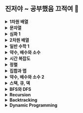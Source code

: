 ## 진저야 ~ 공부했음 끄적여 🫤

<details>
<summary><b>1차원 배열</b></summary>
<div>
  
- split(separator: " "): 공백을 기준으로 입력값을 나눠 배열에 저장
  
  ```swift
  // 입력값: a b
  if let array = readLine()?.split(separator: " ") {
    print(array)
  }
  // ["a", "b"]
  ```
- print("a", terminator: " "): 줄바꿈 대신 print 값 뒤에 띄어쓰기
- 중복 요소를 없애고 싶으면 배열 대신 집합(Set<형>) 사용
- 나눗셈(몫) 계산할 때 소숫점 아래도 계산하고 싶으면 Double로 형변환
- 배열 각 요소를 직접 수정하고 싶으면 a.map{$0/2}, for문처럼 사용하고 싶으면 a.forEach{print($0)}
</div>
</details>

<details>
<summary><b>문자열</b></summary>
<div>
  
- 문자열 a 가 있을 때, a.index는 문자열 a의 index
- a.startIndex는 문자열 a의 첫번째 index 번호
  
  ```swift
  let a = '12345'
  print(a[a.startIndex])
  // 1
  ```
- a.endIndex는 문자열 a의 마지막 Index 번호
  
  ```swift
  print(a[a.endIndex])
  // error !
  ```
- 인덱스 번호는 1부터 시작되기 때문에 endIndex는 index 범위를 넘어섬
  
  ```swift
  print(a[a.index(before: a.endIndex)])
  // 5
  ```
- a.index(after: a.startIndex)
  
  ```swift
  print(a[a.index(after: a.startIndex)])
  // 2
  ```
- index를 기준으로 offset을 지정해줄 수도 있음
  
  ```swift
  print(a[a.index(a.startIndex, offsetBy: 2)])
  // 3
  ```
- 아스키코드

  ```swift
  let b = "A"
  print(UnicodeScalar(b)!.value)
  // 65
  ```
- 문자열 순서 바꾸기

  ```swift
  print(a.reversed())
  // 54321
  ```
</div>
</details>

<details>
<summary><b>심화 1</b></summary>
<div>
  
- 별 그리는 문제는 한 번에 print 하려고 하지말고 영역을 나눠서 풀자, String(repeating:... 보다 한 변수에 추가해서 최소 횟수로 프린트하는 게 효율적
- for 반복문

  ```swift
  for i in stride(from: 0, to: 5, by: 1) {
    print(i)
  }
  // 0 1 2 3 4
  ```
- replacingOccurrences: 문자열의 특정 문자 교체
  ```swift
  let a = "ab"
  let b = a.replacingOccurrences(of: "b", with: "a")
  print(b)
  // aa
  ```
- dictionary의 key와 value
  ```swift
  let d = [1:2, 3:4]
  print(d.keys.max()!) // 3
  print(d.values.max()!) // 4
  ```
</div>
</details>

<details>
<summary><b>2차원 배열</b></summary>
<div>

- 비어있는 2차원 배열 선언
  ```swift
   var a = [[Int]]()
  ```
- n차원 배열을 1차원 배열로 풀어쓰기: flatMap
  ```swift
  var a = [[1, 2], [3, 4]]
  print(a.flatMap{ $0 })
  // [1, 2, 3, 4]
  ```
- 배열 중 nil값 제거, 옵셔널 바인딩: compactMap
  ```swift
  var a: Int? = [1, nil, 2]
  print(a.compactMap{ $0 })
  // [1, 2]
  ```
- 배열 중 첫번째 요소 제거 + pop 기능: removeFirst()
  ```swift
  var a = [1, 2]
  print(a.removeFirst(), a)
  // 1 [2]
  ```
  파이썬의 pop처럼 제거된 요소를 프린트하거나 다른 변수에 넣을 수 있다.
</div>
</details>

<details>
<summary><b>일반 수학 1</b></summary>
<div>

- ascii code 구하기
  ```swift
  print(Character("A").asciiValue)
  // 65
  ```
- 제곱수 구하기
  ```swift
  import Foundation
  pow(2, 3)
  // 8 (밑 2, 승 3)
  // 65
  ```
- 실수의 올림과 내림
  ```swift
  import Foundation
  print(ceil(0.6)) // 1.0
  print(floor(0.6)) // 0.0
  // 65
  ```
</div>
</details>

<details>
<summary><b>약수, 배수와 소수</b></summary>
<div>

- 반복문의 반복 횟수는 최.대.한 짧게 !
- for in 문과 map, filter, reduce의 실행 시간은 크게 차이 나지 않는다 .. !
- 소수를 구하는 문제의 경우, 1은 소수가 아니고 2와 3은 소수이므로 1, 2, 3에 대한 처리를 위에서 먼저 하면 반복 횟수를 줄일 수 있다
- 어떤 값에 특정 배열의 모든 요소들을 더하기/빼기/곱하기/나누기: reduce
  ```swift
  let a = [1, 2, 3]
  print(a.reduce(0, +)) // 0에 1, 2, 3을 모두 더해라 > 6
  print(a.reduce(6, -)) // 6에서 1, 2, 3을 모두 빼라 > 0
  print(a.reduce(1, *)) // 1에 1, 2, 3을 모두 곱해라 > 6
  print(a.reduce(6, /)) // 6에서 1, 2, 3을 나눠라 > 1
  ```
- 에라토스테네스의 체 알고리즘
  - 소수를 구하는 유명한 알고리즘으로 2부터 자기 자신을 제외한 자신의 배수를 제거한다 (2는 4, 6, 8, ..., 3은 6, 9, 12, ...) > 남은 수가 소수
</div>
</details>

<details>
<summary><b>시간 복잡도</b></summary>
<div>

- n중 for문의 시간 복잡도는 시그마의 중첩으로 구하는 게 편하다 (식으로 나타내기)
- 빅오의 사전적 정의는 O(g(n)) = {f(n) | 모든 n ≥ n0에 대하여 f(n) ≤ c × g(n)인 양의 상수 c와 n0가 존재한다} 이다
- 일반적으로 최고차항을 나타낸다
</div>
</details>

<details>
<summary><b>정렬</b></summary>
<div>

- 원본을 오름차순으로 정렬
  ```swift
  var a = [5, 3, 1]
  a.sort()
  print(a) // [1, 3, 5]
  ```
- 사본을 만들어 오름차순으로 정렬
  ```swift
  var a = [5, 3, 1]
  var b = a.sorted()
  print(a, b) // [5, 3, 1] [1, 3, 5]
  ```
- 정렬 규칙 결정
  ```swift
  var a = [1, 3, 5]
  a.sort(by: >)
  print(a) // [5, 3, 1]
  ```

- 좌표형 (Int, Int), 좌표형을 요소로 가지고 있는 배열 [(Int, Int)]
- 클로저를 사용한 sort
  ```swift
  b.sort(by: { $0.1 > $1.1 }) // y 좌표를 기준으로 내림차순
  ```
</div>
</details>

<details>
<summary><b>집합과 맵</b></summary>
<div>
  
- 배열의 요소 기반 탐색 시간은 O(n), 딕셔너리 요소 기반 탐색 시간은 일반적으로 O(1) (딕셔너리에서는 요소가 index인 셈)
- 이진 탐색: 정렬된 배열에서 중간값을 기준으로 찾고자 하는 값과 동일하면 true, 작으면 시작 ~ 중간-1에 대해, 크면 중간+1 ~ 끝에 대해 재귀함수 호출
- swift 문자열은 int형을 입력으로 받는 서브 스크립트가 정의되어 있지 않다 > index 형식이라는 걸로 변환 필요
  ```swift
  let a = "abcde"
  print(a[String.Index(encodedOffset: 0)..<String.Index(encodedOffset: 2)]) // ab
  print(a[a.index(a.startIndex, offsetBy: 0)..<a.index(a.startIndex, offsetBy: 2)]) // ab
  print(a[a.firstIndex(of: "a")!..<a.firstIndex(of: "c")!]) // ab
  ```
- 배열을 딕셔너리로 재구성하기: uniqueKeysWithValues
  ```swift
  let a = ["i", "am", "hungry"]
  let b = Dictionary(uniqueKeysWithValues: a.map{($0, false)}) // ["am": false, "hungry": false, "i": false]
  let c = Dictionary(uniqueKeysWithValues: zip(a, 1...3)) // ["hungry": 3, "i": 1, "am": 2]
  ```
</div>
</details>

<details>
<summary><b>약수, 배수와 소수 2</b></summary>
<div>
  
- 두 수의 최대공약수 구하는 방법
  ```swift
  func gcd(_ a:Int, _b:Int) -> Int {
    if a % b == 0 {
      return b
    } else {
      return gcd(b, a % b)
    }
  }
  gcd(6, 8)
  ```
  ex) 6과 8 > 6 나누기 8 = 0...6 > 8 나누기 6 = 1...2 > 6 나누기 2 = 3...0 > 최대공약수는 2
- 두 수의 최소공배수 구하는 방법
  ```swift
  func gcd(_ a:Int, _b:Int) -> Int {
    if a % b == 0 {
      return b
    } else {
      return gcd(b, a % b)
    }
  }
  print(6 * 8 / gcd(6, 8)) // 24
  ```
- 소수인지 판별하는 방법 2가지
  1) 1이 아닌 경우 2 ~ 루트(수) + 1 나누어 떨어지는 수가 있으면 소수가 아니고 없으면 소수이다
     2 ~ 수 까지 돌지 않아도 되는 이유는 루트(수) + 1 이후에 나오는 숫자는 이미 앞에서 검사한 수와 짝을 이루는 약수이기 때문이다.
     ```swift
     import Foundation
     func isPrime(_ n:Int) -> Bool {
       if n < 2 { return false }
       for i in 2..<Int(sqrt(Double(n)) + 1) {
         if n % i == 0 { return false }
       }
       return true
     }
     ```
  2) 소수의 배수는 소수가 아니므로 미리 제외시키는 방법
     ```swift
     import Foundation
     func isPrime(_ n:Int) -> [Bool] {
       var c = Array(repeating: true, count: n+1)
       c[0] = false
       c[1] = false
       for i in 2..<Int(sqrt(Double(n))+1) {
         if c[i] {
           var j = 2
           while i * j <= n {
             c[i*j] = false
             j += 1
           }
         }
       }
     }
     ```
</div>
</details>

<details>
<summary><b>스택, 큐, 덱</b></summary>
<div>
  
- 큐의 dequeue 시간 복잡도
  큐에서 첫번째 요소를 뺄 때 removeFirst()를 사용할 수 있음 > 하지만 앞 요소를 빼고 나머지 요소들을 한 칸씩 땡겨야 하므로 O(n)의 시간이 필요함
  
  시간을 줄이는 방법 1) reversed()를 사용해 큐를 뒤집은 후 dropLast()를 한 후에 다시 reversed() 사용
  ```swift
  let a = [1, 2, 3]
  let reversedA = a.reversed().dropLast().reversed()
  print(reversedA) // [2, 3]
  ```

  시간을 줄이는 방법 2) pointer index를 이용해 큐의 시작점 위치 변경
  이 방법은 간단하지만 구현이 은근 복잡하고 큐가 계속 늘어나는 문제가 있음
  ```swift
  let a = [1, 2, 3]
  var i = 0
  i += 1
  print(a[i...]) // [2, 3]
  ```
  
- if (a) && (b) 에서 조건 a, b 순서의 중요성
  ```swift
  let a = [1]
  a.removeLast()
  if !a.isEmpty && a[a.endIndex - 1] == 1 { } // (1)
  if a[a.endIndex - 1] == 1 && !a.isEmpty { } // (2), index out of range error!
  ```
  (1)과 (2) 모두 동일한 조건문들로 구성되어 있지만
  앞에서부터 조건을 판별한 후 escape 여부를 결정하기 때문에 (2)의 경우 index 값이 범위를 벗어났다는 에러가 발생한다.

- 마지막 요소 제거하기: dropLast(), removeLast(), popLast() <br>
  dropLast()는 마지막 요소를 뺀 남은 요소들을 반환함 > 기존 배열에 직접 수정을 하지 않기 때문에 let으로 선언 가능 <br>
  removeLast()는 기존 배열에서 마지막 요소를 제거 후 제거한 요소를 그대로 반환 <br>
  popLast()는 제거한 마지막 요소를 옵셔널에 쌓아서 반환 <br>
  따라서 빈 배열에 removeLast() 를 할 경우 컴파일 에러가 발생할 수 있으니 검사 후 사용 권장 <br>
  ```swift
  let a = [1, 2, 3, 4]
  print(a.dropLast()) // [1, 2, 3]
  print(a) // [1, 2, 3, 4]

  var b = [1, 2, 3]
  print(b.removeLast()) // 3
  print(b) // [1, 2]
  print(b.popLast()) // Optional(2)
  print(b) // [1]
  ```  
</div>
</details>

<details>
<summary><b>BFS와 DFS</b></summary>
<div>
  
- BFS (Breadth First Search)
  너비 우선 탐색, start node로부터 depth를 기준으로 탐색
  visited 와 willVisit 모두 Queue 로 구성
  주로 a에서 b까지 가는 데 최소 일수 같은 걸 계산할 때 쓰임
  ```swift
  func bfs(_ start: Int, _ tree: [Int:[Int]]) -> [Int] {
    var tree = tree
    var visitedQueue: [Int] = []
    var willVisitQueue: [Int] = [start]

    while !willVisitQueue.isEmpty {
      let node = willVisitQueue.removeFirst() // 시간 복잡도 고려 필요
      if visitedQueue.contains(node) { continue }
  
      visitedQueue.append(node)
      willVisitQueue += tree[node] ?? []
    }

    return visitedQueue
  }
  ```
- DFS (Depth First Search)
  깊이 우선 탐색, start node로부터 최하위 자식노드까지 깊이를 기준으로 탐색
  visited 는 Queue, willVisit는 Stack
  주로 서로 붙어있는 영역의 넓이를 찾는 등의 문제에서 사용
  ```swift
  func dfs(_ start: Int, _ tree: [Int:[Int]]) -> [Int] {
    var tree = tree
    var visitedQueue: [Int] = []
    var willVisitStack: [Int] = [start]

    while !willVisitStack.isEmpty {
      let node = willVisitStack.removeLast()
      if visitedQueue.contains(node) { continue }

      visitedQueue.append(node)
      willVisitStack += tree[node] ?? []
    }

    return visitedQueue
  }
  ```

- 그래프에서 방향을 기준으로 서치해야 하는 경우, 좌표를 활용하는 게 좋음
  위아래, 좌우, 앞뒤 를 기준으로 서치해야 하는 경우
  ```swift
  func bfs(_ start: (Int, Int, Int)) {
    var visitedQueue: [(Int, Int, Int)] = []
    var willVisitQueue: [(Int, Int, Int)] = [start]

    while !willVisitQueue.isEmpty {
      let node = willVisitQueue.removeFirst()
      if visitedQueue.contains(node) { continue }

      visitedQueue.append(node)
      for i in [(1, 0, 0), (-1, 0, 0), (0, 1, 0), (0, -1, 0), (0, 0, 1), (0, 0, -1)] {
        let nn = (node.0 + i.0, node.1 + i.1, node.2 + i.2)
        if 필요한 조건 (0보다 크거나 같고, 마지막 인덱스보다 작은) {
          willVisitQueue.append(tree[nn])
        }
      }
    } 
  }
  ```
</div>
</details>

<details>
<summary><b>Recursion</b></summary>
<div>
  
- 재귀를 활용한 대표적인 문제는 기억하기
  1. 피보나치 수열: n > 2 인 경우 fibo(n-2) + fibo(n-1), n=1 or 2 라면 n return
  2. 팩토리얼: n * factorial(n-1), n = 1 이면 1 return
  3. 합병 정렬: 1/2로 좌우 분할해서 호출
  4. 하노이 탑: n-1 번까지 보조탑으로 이동 후, n 번째 블럭을 목표탑으로 이동, 마지막으로 n-1개의 블럭을 목표탑으로 이동시킴, 블럭 개수가 1이면 return
- 기억하면 좋을 로직
  1. 재귀함수 뼈대 구현
  2. 재귀함수의 파라미터 구현
  3. 재귀함수 종료 조건 구현
</div>
</details>

<details>
<summary><b>Backtracking</b></summary>
<div>
  
- 브루트 포스로 모든 곳을 탐색하는 것이 아니라 어떤 조건을 만족하지 않으면, 방향을 바꿔 다른 곳을 탐색하는 알고리즘
- 중요한 건 탐색 과정 중 return 할 수 있는 구간이 있으면 바로 return 해주는 것
- 메소드 가장 상단에 return 하는 로직을 작성해서 해당 되면 밑에 쳐다보지도 말고 되돌아가기
</div>
</details>

<details>
<summary><b>Dynamic Programming</b></summary>
<div>
  
- 몇 가지 경우에 대해 직접 계산해보고,
- 거기서 규칙을 찾아낸 후, 식으로 표현하는 연습
- 간혹 앞에 몇자리는 예외일 수 있으니 3~4개 이상 계산해보고 신중하게 규칙 찾기!
</div>
</details>
